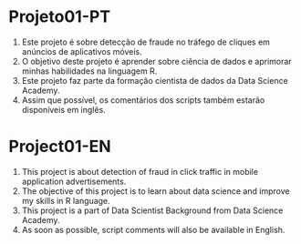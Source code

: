 # Projeto01-PT
1. Este projeto é sobre detecção de fraude no tráfego de cliques em anúncios de aplicativos móveis.
2. O objetivo deste projeto é aprender sobre ciência de dados e aprimorar minhas habilidades na linguagem R.
3. Este projeto faz parte da formação cientista de dados da Data Science Academy.
4. Assim que possível, os comentários dos scripts também estarão disponíveis em inglês.

# Project01-EN
1. This project is about detection of fraud in click traffic in mobile application advertisements.
2. The objective of this project is to learn about data science and improve my skills in R language.
3. This project is a part of Data Scientist Background from Data Science Academy.
4. As soon as possible, script comments will also be available in English.
